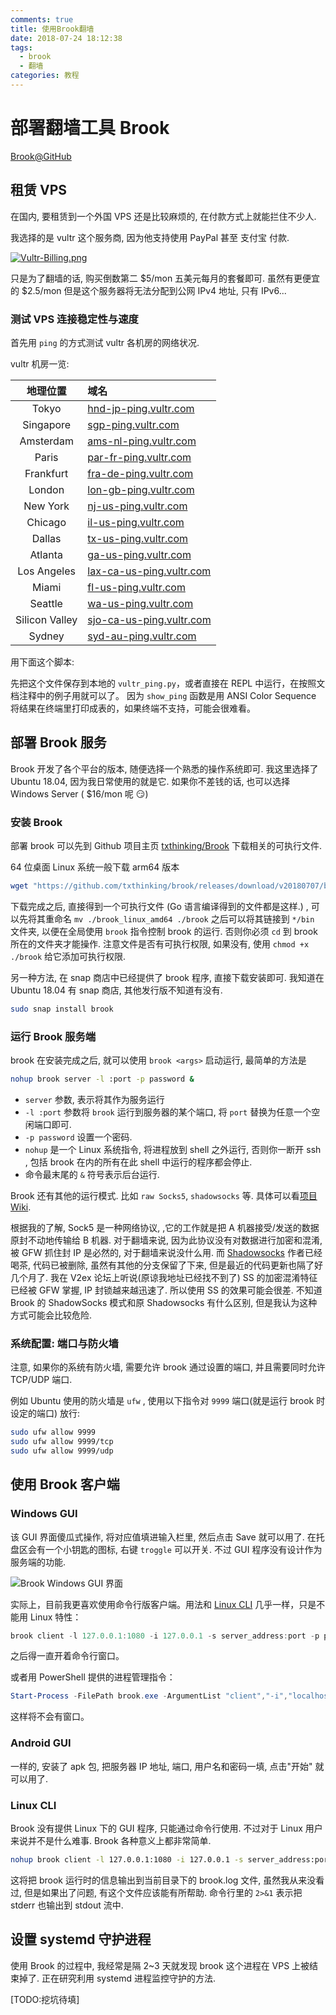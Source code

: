 ```yaml
---
comments: true
title: 使用Brook翻墙
date: 2018-07-24 18:12:38
tags:
  - brook
  - 翻墙
categories: 教程
---
```


<!--more-->

# 部署翻墙工具 Brook

[Brook@GitHub](https://github.com/txthinking/brook)

## 租赁 VPS

在国内, 要租赁到一个外国 VPS 还是比较麻烦的, 在付款方式上就能拦住不少人.

我选择的是 vultr 这个服务商, 因为他支持使用 PayPal 甚至 支付宝 付款.

[![Vultr-Billing.png](https://i.loli.net/2018/07/24/5b56e6795aa58.png)](https://i.loli.net/2018/07/24/5b56e6795aa58.png)

只是为了翻墙的话, 购买倒数第二 \$5/mon 五美元每月的套餐即可. 虽然有更便宜的 \$2.5/mon 但是这个服务器将无法分配到公网 IPv4 地址, 只有 IPv6...

### 测试 VPS 连接稳定性与速度

首先用 `ping` 的方式测试 vultr 各机房的网络状况.

vultr 机房一览:

|地理位置|域名|
|:--:|:--|
|Tokyo|[hnd-jp-ping.vultr.com](hnd-jp-ping.vultr.com)|
|Singapore|[sgp-ping.vultr.com](sgp-ping.vultr.com)|
|Amsterdam|[ams-nl-ping.vultr.com](ams-nl-ping.vultr.com)|
|Paris|[par-fr-ping.vultr.com](par-fr-ping.vultr.com)|
|Frankfurt|[fra-de-ping.vultr.com](fra-de-ping.vultr.com)|
|London|[lon-gb-ping.vultr.com](lon-gb-ping.vultr.com)|
|New York|[nj-us-ping.vultr.com](nj-us-ping.vultr.com)|
|Chicago|[il-us-ping.vultr.com](il-us-ping.vultr.com)|
|Dallas|[tx-us-ping.vultr.com](tx-us-ping.vultr.com)|
|Atlanta|[ga-us-ping.vultr.com](ga-us-ping.vultr.com)|
|Los Angeles|[lax-ca-us-ping.vultr.com](lax-ca-us-ping.vultr.com)|
|Miami|[fl-us-ping.vultr.com](fl-us-ping.vultr.com)|
|Seattle|[wa-us-ping.vultr.com](wa-us-ping.vultr.com)|
|Silicon Valley|[sjo-ca-us-ping.vultr.com](sjo-ca-us-ping.vultr.com)|
|Sydney|[syd-au-ping.vultr.com](syd-au-ping.vultr.com)|

用下面这个脚本:

<script src="https://gist.github.com/zombie110year/c0e26f4b9d7376489688fb264e3d9e3b.js"></script>

先把这个文件保存到本地的 `vultr_ping.py`，或者直接在 REPL 中运行，在按照文档注释中的例子用就可以了。
因为 `show_ping` 函数是用 ANSI Color Sequence 将结果在终端里打印成表的，如果终端不支持，可能会很难看。

## 部署 Brook 服务

Brook 开发了各个平台的版本, 随便选择一个熟悉的操作系统即可. 我这里选择了 Ubuntu 18.04, 因为我日常使用的就是它. 如果你不差钱的话, 也可以选择 Windows Server ( $16/mon 呢 😏)

### 安装 Brook

部署 brook 可以先到 Github 项目主页 [txthinking/Brook](https://github.com/txthinking/brook) 下载相关的可执行文件.

64 位桌面 Linux 系统一般下载 arm64 版本

```sh
wget "https://github.com/txthinking/brook/releases/download/v20180707/brook_linux_arm64"
```

下载完成之后, 直接得到一个可执行文件 (Go 语言编译得到的文件都是这样.) , 可以先将其重命名 `mv ./brook_linux_amd64 ./brook`
之后可以将其链接到 `*/bin` 文件夹, 以便在全局使用 `brook` 指令控制 brook 的运行. 否则你必须 `cd` 到 brook 所在的文件夹才能操作.
注意文件是否有可执行权限, 如果没有, 使用 `chmod +x ./brook` 给它添加可执行权限.

另一种方法, 在 snap 商店中已经提供了 brook 程序, 直接下载安装即可. 我知道在 Ubuntu 18.04 有 snap 商店, 其他发行版不知道有没有.

```sh
sudo snap install brook
```

### 运行 Brook 服务端

brook 在安装完成之后, 就可以使用 `brook <args>` 启动运行, 最简单的方法是

```sh
nohup brook server -l :port -p password &
```

- `server` 参数, 表示将其作为服务运行
- `-l :port` 参数将 `brook` 运行到服务器的某个端口, 将 `port` 替换为任意一个空闲端口即可.
- `-p password` 设置一个密码.
- `nohup` 是一个 Linux 系统指令, 将进程放到 shell 之外运行, 否则你一断开 ssh , 包括 brook 在内的所有在此 shell 中运行的程序都会停止.
- 命令最末尾的 `&` 符号表示后台运行.

Brook 还有其他的运行模式. 比如 `raw Socks5`, `shadowsocks` 等. 具体可以看[项目Wiki](https://github.com/txthinking/brook/wiki).

根据我的了解, Sock5 是一种网络协议, ,它的工作就是把 A 机器接受/发送的数据原封不动地传输给 B 机器. 对于翻墙来说, 因为此协议没有对数据进行加密和混淆, 被 GFW 抓住封 IP 是必然的, 对于翻墙来说没什么用. 而 [Shadowsocks](https://github.com/shadowsocks/shadowsocks) 作者已经喝茶, 代码已被删除, 虽然有其他的分支保留了下来, 但是最近的代码更新也隔了好几个月了. 我在 V2ex 论坛上听说(原谅我地址已经找不到了) SS 的加密混淆特征已经被 GFW 掌握, IP 封锁越来越迅速了. 所以使用 SS 的效果可能会很差. 不知道 Brook 的 ShadowSocks 模式和原 Shadowsocks 有什么区别, 但是我认为这种方式可能会比较危险.

### 系统配置: 端口与防火墙

注意, 如果你的系统有防火墙, 需要允许 brook 通过设置的端口, 并且需要同时允许 TCP/UDP 端口.

例如 Ubuntu 使用的防火墙是 `ufw` , 使用以下指令对 `9999` 端口(就是运行 brook 时设定的端口) 放行:

```sh
sudo ufw allow 9999
sudo ufw allow 9999/tcp
sudo ufw allow 9999/udp
```

## 使用 Brook 客户端

### Windows GUI

该 GUI 界面傻瓜式操作, 将对应值填进输入栏里, 然后点击 Save 就可以用了. 在托盘区会有一个小钥匙的图标, 右键 `troggle` 可以开关. 不过 GUI 程序没有设计作为服务端的功能.

![Brook Windows GUI 界面](https://i.loli.net/2018/07/13/5b48411dba980.png)

实际上，目前我更喜欢使用命令行版客户端。用法和 [Linux CLI](#linux-cli) 几乎一样，只是不能用 Linux 特性：

```powershell
brook client -l 127.0.0.1:1080 -i 127.0.0.1 -s server_address:port -p password
```

之后得一直开着命令行窗口。

或者用 PowerShell 提供的进程管理指令：

```powershell
Start-Process -FilePath brook.exe -ArgumentList "client","-i","localhost","-l","localhost:1080","-s","远程:9999","-p","********" -WindowStyle Hidden
```

这样将不会有窗口。

### Android GUI

一样的, 安装了 apk 包, 把服务器 IP 地址, 端口, 用户名和密码一填, 点击"开始" 就可以用了.

### Linux CLI

Brook 没有提供 Linux 下的 GUI 程序, 只能通过命令行使用. 不过对于 Linux 用户来说并不是什么难事. Brook 各种意义上都非常简单.

```sh
nohup brook client -l 127.0.0.1:1080 -i 127.0.0.1 -s server_address:port -p password >> ./brook.log 2>&1 &
```

这将把 brook 运行时的信息输出到当前目录下的 brook.log 文件, 虽然我从来没看过, 但是如果出了问题, 有这个文件应该能有所帮助. 命令行里的 `2>&1` 表示把 stderr 也输出到 stdout 流中.

## 设置 systemd 守护进程

使用 Brook 的过程中, 我经常是隔 2~3 天就发现 brook 这个进程在 VPS 上被结束掉了. 正在研究利用 systemd 进程监控守护的方法.

[TODO:挖坑待填]

